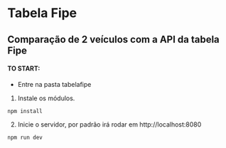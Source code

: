 # Tabela Fipe
## Comparação de 2 veículos com a API da tabela Fipe


#### TO START:
- Entre na pasta tabelafipe
1) Instale os módulos.
```
npm install
```
2) Inicie o servidor, por padrão irá rodar em http://localhost:8080
```
npm run dev
```
